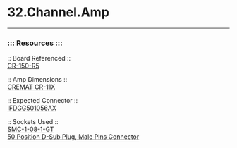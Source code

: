 # 32.Channel.Amp

-----------------  
  
  
  
  
  
### ::: Resources :::
  
:: Board Referenced ::  
[CR-150-R5](https://www.cremat.com/CR-150-R5.pdf)  
  
:: Amp Dimensions ::  
[CREMAT CR-11X](https://www.cremat.com/CR-110-R2.1.pdf)  
  
:: Expected Connector ::  
[IFDGG501056AX](https://www.lesker.com/feedthroughs/instrument-feedthroughs-mpdt-subd/part/ifdgg501056ax)  
  
:: Sockets Used ::  
[SMC-1-08-1-GT](https://www.digikey.com/en/products/detail/adam-tech/SMC-1-08-1-GT/9830825)  
[50 Position D-Sub Plug, Male Pins Connector](https://www.digikey.com/en/products/detail/harting/09665627811/4322749)  

